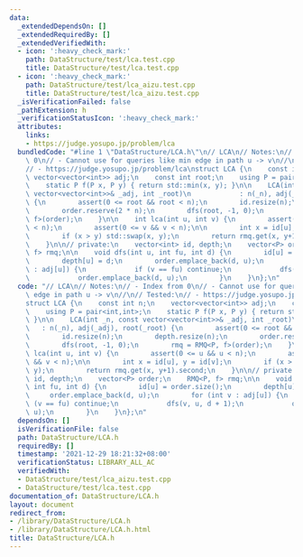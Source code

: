 ```yaml
---
data:
  _extendedDependsOn: []
  _extendedRequiredBy: []
  _extendedVerifiedWith:
  - icon: ':heavy_check_mark:'
    path: DataStructure/test/lca.test.cpp
    title: DataStructure/test/lca.test.cpp
  - icon: ':heavy_check_mark:'
    path: DataStructure/test/lca_aizu.test.cpp
    title: DataStructure/test/lca_aizu.test.cpp
  _isVerificationFailed: false
  _pathExtension: h
  _verificationStatusIcon: ':heavy_check_mark:'
  attributes:
    links:
    - https://judge.yosupo.jp/problem/lca
  bundledCode: "#line 1 \"DataStructure/LCA.h\"\n// LCA\n// Notes:\n// - Index from\
    \ 0\n// - Cannot use for queries like min edge in path u -> v\n//\n// Tested:\n\
    // - https://judge.yosupo.jp/problem/lca\nstruct LCA {\n    const int n;\n   \
    \ vector<vector<int>> adj;\n    const int root;\n    using P = pair<int,int>;\n\
    \    static P f(P x, P y) { return std::min(x, y); }\n\n    LCA(int _n, const\
    \ vector<vector<int>>& _adj, int _root)\n            : n(_n), adj(_adj), root(_root)\
    \ {\n        assert(0 <= root && root < n);\n        id.resize(n);\n        depth.resize(n);\n\
    \        order.reserve(2 * n);\n        dfs(root, -1, 0);\n        rmq = RMQ<P,\
    \ f>(order);\n    }\n\n    int lca(int u, int v) {\n        assert(0 <= u && u\
    \ < n);\n        assert(0 <= v && v < n);\n\n        int x = id[u], y = id[v];\n\
    \        if (x > y) std::swap(x, y);\n        return rmq.get(x, y+1).second;\n\
    \    }\n\n// private:\n    vector<int> id, depth;\n    vector<P> order;\n    RMQ<P,\
    \ f> rmq;\n\n    void dfs(int u, int fu, int d) {\n        id[u] = order.size();\n\
    \        depth[u] = d;\n        order.emplace_back(d, u);\n        for (int v\
    \ : adj[u]) {\n            if (v == fu) continue;\n            dfs(v, u, d + 1);\n\
    \            order.emplace_back(d, u);\n        }\n    }\n};\n"
  code: "// LCA\n// Notes:\n// - Index from 0\n// - Cannot use for queries like min\
    \ edge in path u -> v\n//\n// Tested:\n// - https://judge.yosupo.jp/problem/lca\n\
    struct LCA {\n    const int n;\n    vector<vector<int>> adj;\n    const int root;\n\
    \    using P = pair<int,int>;\n    static P f(P x, P y) { return std::min(x, y);\
    \ }\n\n    LCA(int _n, const vector<vector<int>>& _adj, int _root)\n         \
    \   : n(_n), adj(_adj), root(_root) {\n        assert(0 <= root && root < n);\n\
    \        id.resize(n);\n        depth.resize(n);\n        order.reserve(2 * n);\n\
    \        dfs(root, -1, 0);\n        rmq = RMQ<P, f>(order);\n    }\n\n    int\
    \ lca(int u, int v) {\n        assert(0 <= u && u < n);\n        assert(0 <= v\
    \ && v < n);\n\n        int x = id[u], y = id[v];\n        if (x > y) std::swap(x,\
    \ y);\n        return rmq.get(x, y+1).second;\n    }\n\n// private:\n    vector<int>\
    \ id, depth;\n    vector<P> order;\n    RMQ<P, f> rmq;\n\n    void dfs(int u,\
    \ int fu, int d) {\n        id[u] = order.size();\n        depth[u] = d;\n   \
    \     order.emplace_back(d, u);\n        for (int v : adj[u]) {\n            if\
    \ (v == fu) continue;\n            dfs(v, u, d + 1);\n            order.emplace_back(d,\
    \ u);\n        }\n    }\n};\n"
  dependsOn: []
  isVerificationFile: false
  path: DataStructure/LCA.h
  requiredBy: []
  timestamp: '2021-12-29 18:21:32+08:00'
  verificationStatus: LIBRARY_ALL_AC
  verifiedWith:
  - DataStructure/test/lca_aizu.test.cpp
  - DataStructure/test/lca.test.cpp
documentation_of: DataStructure/LCA.h
layout: document
redirect_from:
- /library/DataStructure/LCA.h
- /library/DataStructure/LCA.h.html
title: DataStructure/LCA.h
---
```

